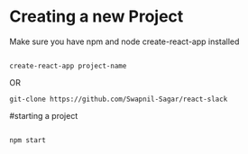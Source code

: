 # Creating a new Project 
Make sure you have npm and node create-react-app installed

```

create-react-app project-name
```


OR


```
git-clone https://github.com/Swapnil-Sagar/react-slack
```


#starting a project 
```

npm start
```